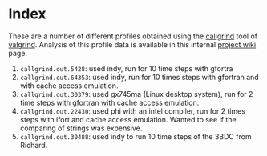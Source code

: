 # Index

These are a number of different profiles obtained using the [callgrind](http://valgrind.org/info/tools.html#callgrind) tool of [valgrind](http://valgrind.org/). Analysis of this profile data is available in this internal [project wiki](https://www.wiki.ed.ac.uk/display/PES/Replicated+memory) page.

1. `callgrind.out.5428`: used indy, run for 10 time steps with gfortra
2. `callgrind.out.64353`: used indy, run for 10 times steps with gfortran and with cache access emulation.
3. `callgrind.out.30379`: used gx745ma (Linux desktop system), run for 2 time steps with gfortran with cache access emulation.
4. `callgrind.out.22430`: used phi with an intel compiler, run for 2 times steps with ifort and cache access emulation. Wanted to see if the comparing of strings was expensive.
5. `callgrind.out.30488`: used indy to run 10 time steps of the 3BDC from Richard.

